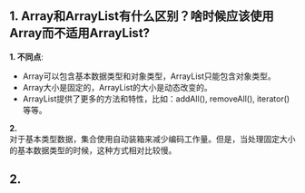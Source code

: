 ## 1. Array和ArrayList有什么区别？啥时候应该使用Array而不适用ArrayList?
**1. 不同点**: </br>
- Array可以包含基本数据类型和对象类型，ArrayList只能包含对象类型。
- Array大小是固定的，ArrayList的大小是动态改变的。
- ArrayList提供了更多的方法和特性，比如：addAll(), removeAll(), iterator()等等。

**2.**</br>
对于基本类型数据，集合使用自动装箱来减少编码工作量。但是，当处理固定大小的基本数据类型的时候，这种方式相对比较慢。

## 2. 